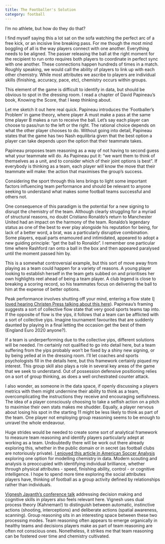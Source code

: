 ```yaml
---
title: The Footballer's Solution
category: football
---
```

I’m no athlete, but how do they do that?
<!-- more -->
I find myself saying this a lot sat on the sofa watching the perfect arc of a free kick, or an incisive line breaking pass. For me though the most mind boggling of all is the way players connect with one another. Everything needs to be aligned. The passer releasing the ball at the right moment for the recipient to run onto requires both players to coordinate in perfect sync with one another. These connections happen hundreds of times in a match. Roughly speaking, we would call the ability of players to link up with each other chemistry. While most attributes we ascribe to players are individual skills (finishing, accuracy, pace, etc), chemistry occurs within groups.

This element of the game is difficult to identify in data, but should be obvious to spot in the dressing room. I read a chapter of David Papineau’s book, Knowing the Score, that I keep thinking about.

Let me sketch it out here real quick. Papineau introduces the ‘Footballer’s Problem’ in game theory, where player A must make a pass at the same time player B makes a run to receive the ball. Let’s say each player can choose to pass/run to the left or the right. The rational choice depends on what the other player chooses to do. Without going into detail, Papineau states that the game has two Nash equilibria given that the best option a player can take depends upon the option that their teammate takes. 

Papineau proposes team reasoning as a way of not having to second guess what your teammate will do. As Papineau put it: “we want them to think of themselves as a unit, and to consider which of their joint options is best”. If everybody is thinking as a team, each player will know the move that their teammate will make: the action that maximises the group’s success.

Considering the sport through this lens brings to light some important factors influencing team performance and should be relevant to anyone seeking to understand what makes some football teams successful and others not.

One consequence of this paradigm is the potential for a new signing to disrupt the chemistry of the team. Although clearly struggling for a myriad of structural reasons, no doubt Cristiano Ronaldo’s return to Manchester United had an impact on the harmony of the team. Ronaldo’s legendary status as one of the best to ever play alongside his reputation for being, for lack of a better word, a brat, was a particularly disruptive combination. Some players, equal parts enamoured and intimidated, appeared to adopt a new guiding principle: “get the ball to Ronaldo”. I remember one particular time where Rashford ran onto a ball in the box and then appeared paralysed until the moment passed him by.

This is a somewhat controversial example, but this sort of move away from playing as a team could happen for a variety of reasons. A young player looking to establish herself in the team gets subbed on and prioritises her own highlights reel ahead of being a team player. A club legend is close to breaking a scoring record, so his teammates focus on delivering the ball to him at the expense of better options.

Peak performance involves shutting off your mind, entering a flow state ([I loved hearing Christen Press talking about this here](https://open.spotify.com/episode/3ulZcmqxDb5q9NochsAFBq?si=a6be8f73c0f94868)). Papineau’s framing suggests a sort of collective flow state that very good sports teams tap into. If the opposite of flow is the yips, it follows that a team can be afflicted with a sort of collective yips. Imagine tournament favourites that are suddenly daunted by playing in a final letting the occasion get the best of them (England Euro 2020 anyone?).

If a team is underperforming due to the collective yips, different solutions will be needed. I’m certainly not qualified to go into detail here, but a team suffering from the yips probably won’t be fixed by a shiny new signing, or by being yelled at in the dressing room. I’ll let coaches and sports psychologists fill in the details here, but this framework certainly piqued my interest. This group skill also plays a role in several key areas of the game that we seek to understand. Out of possession defensive positioning relies on a sort of group thinking, as does a well orchestrated counter attack.

I also wonder, as someone in the data space, if openly discussing a players metrics with them might undermine their ability to think as a team, overcomplicating the instructions they receive and encouraging selfishness. The idea of a player consciously choosing to take a selfish action on a pitch to maximise their own stats makes me shudder. Equally, a player nervous about losing his spot in the starting 11 might be less likely to think as part of the team. One player not employing group reasoning seems to be enough to unravel the whole endeavour.

Huge strides would be needed to create some sort of analytical framework to measure team reasoning and identify players particularly adept at working as a team. Undoubtedly there will be work out there already exploring this, whether in the public domain or in secret (as football clubs are notoriously private). [I enjoyed this article in American Soccer Analysis](https://www.americansocceranalysis.com/home/2025/1/12/chemistry-101) exploring one option for modelling chemistry in data. Modern scouting and analysis is preoccupied with identifying individual brilliance, whether through physical attributes - speed, finishing ability, control - or cognitive intelligence. I hope to spend more time exploring the social attributes players have, thinking of football as a group activity defined by relationships rather than individuals. 

[Vignesh Jayanth’s conference talk](https://www.youtube.com/watch?v=VvMQhwi7iWU&list=PLH0l8DRfBxg5vtXrXzJhqWjPhwb5Yzkdp&index=6) addressing decision making and cognitive skills in players also feels relevant here. Vignesh uses dual process theory (Kahneman!) to distinguish between automatic, instinctive actions (shooting, interceptions) and deliberate actions (spatial awareness, scanning). Group reasoning sits in an interesting space between these two processing modes. Team reasoning often appears to emerge organically in healthy teams and decisions players make as part of team reasoning are often not conscious ones. Nonetheless, it strikes me that team reasoning can be fostered over time and chemistry cultivated. 
